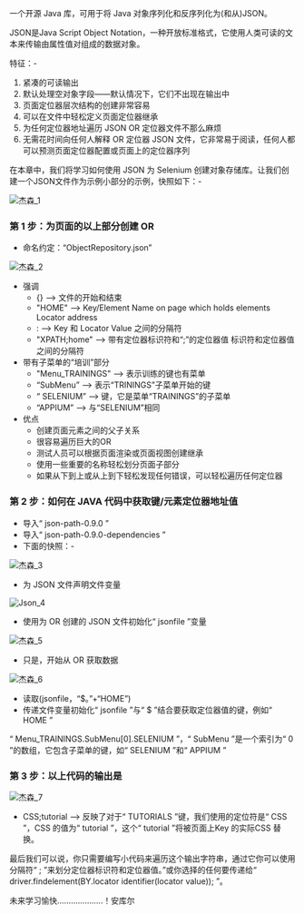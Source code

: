 一个开源 Java 库，可用于将 Java 对象序列化和反序列化为(和从)JSON。

JSON是Java Script Object Notation，一种开放标准格式，它使用人类可读的文本来传输由属性值对组成的数据对象。

特征：-

1.  紧凑的可读输出
2.  默认处理空对象字段——默认情况下，它们不出现在输出中
3.  页面定位器层次结构的创建非常容易
4.  可以在文件中轻松定义页面定位器继承
5.  为任何定位器地址遍历 JSON OR 定位器文件不那么麻烦
6.  无需花时间向任何人解释 OR 定位器 JSON 文件，它非常易于阅读，任何人都可以预测页面定位器配置或页面上的定位器序列

在本章中，我们将学习如何使用 JSON 为 Selenium 创建对象存储库。让我们创建一个JSON文件作为示例小部分的示例，快照如下：-

![杰森_1](https://www.toolsqa.com/gallery/selnium%20webdriver/1.Json_1.png)

### 第 1 步：为页面的以上部分创建 OR

-   命名约定：“ObjectRepository.json”

![杰森_2](https://www.toolsqa.com/gallery/selnium%20webdriver/2.Json_2.png)

-   强调
    -   {} --> 文件的开始和结束
    -   "HOME" --> Key/Element Name on page which holds elements Locator address
    -   : --> Key 和 Locator Value 之间的分隔符
    -   "XPATH;home" --> 带有定位器标识符和“;”的定位器值 标识符和定位器值之间的分隔符
-   带有子菜单的“培训”部分
    -   "Menu_TRAININGS" --> 表示训练的键也有菜单
    -   “SubMenu” --> 表示“TRININGS”子菜单开始的键
    -   “ SELENIUM” --> 键，它是菜单“TRAININGS”的子菜单
    -   “APPIUM” --> 与“SELENIUM”相同
-   优点
    -   创建页面元素之间的父子关系
    -   很容易遍历巨大的OR
    -   测试人员可以根据页面渲染或页面视图创建继承
    -   使用一些重要的名称轻松划分页面子部分
    -   如果从下到上或从上到下轻松发现任何错误，可以轻松遍历任何定位器

### 第 2 步：如何在 JAVA 代码中获取键/元素定位器地址值

-   导入“ json-path-0.9.0 ”
-   导入“ json-path-0.9.0-dependencies ”
-   下面的快照：-

![杰森_3](https://www.toolsqa.com/gallery/selnium%20webdriver/3.Json_3.png)

-   为 JSON 文件声明文件变量

![Json_4](https://www.toolsqa.com/gallery/selnium%20webdriver/4.Json_4.png)



-   使用为 OR 创建的 JSON 文件初始化“ jsonfile ”变量

![杰森_5](https://www.toolsqa.com/gallery/selnium%20webdriver/5.Json_5.png)



-   只是，开始从 OR 获取数据

![杰森_6](https://www.toolsqa.com/gallery/selnium%20webdriver/6.Json_6.png)

-   读取(jsonfile，“$。”+“HOME”)
-   传递文件变量初始化“ jsonfile ”与“ $ ”结合要获取定位器值的键，例如“ HOME ”

“ Menu_TRAININGS.SubMenu[0].SELENIUM ”，“ SubMenu ”是一个索引为“ 0 ”的数组，它包含子菜单的键，如“ SELENIUM ”和“ APPIUM ”

### 第 3 步：以上代码的输出是

![杰森_7](https://www.toolsqa.com/gallery/selnium%20webdriver/7.Json_7.png)

-   CSS;tutorial --> 反映了对于“ TUTORIALS ”键，我们使用的定位符是“ CSS ”，CSS 的值为“ tutorial ”，这个“ tutorial ”将被页面上Key 的实际CSS 替换。

最后我们可以说，你只需要编写小代码来遍历这个输出字符串，通过它你可以使用分隔符“ ; ”来划分定位器标识符和定位器值。”或你选择的任何要传递给“ driver.findelement(BY.locator identifier(locator value)); ”。

未来学习愉快………………..！安库尔